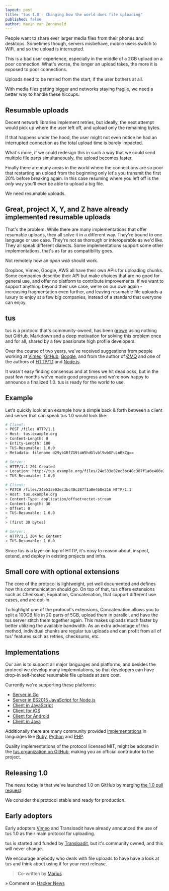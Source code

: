 ```yaml
---
layout: post
title: "tus 1.0 - Changing how the world does file uploading"
published: false
author: Kevin van Zonneveld
---
```


People want to share ever larger media files from their phones and desktops. Sometimes though, servers misbehave, mobile users switch to WiFi, and so the upload is interrupted.

This is a bad user experience, especially in the middle of a 2GB upload on a poor connection. What's worse, the longer an upload takes, the more it is exposed to poor connections.

Uploads need to be retried from the start, if the user bothers at all.

With media files getting bigger and networks staying fragile, we need a better way to handle these hiccups.

## Resumable uploads

Decent network libraries implement retries, but ideally, the next attempt would pick up where the user left off, and upload only the remaining bytes.

If that happens under the hood, the user might not even notice he had an interrupted connection as the total upload time is barely impacted.

What's more, if we could redesign this in such a way that we could send multiple file parts simultaneously, the upload becomes faster.

Finally there are many areas in the world where the connections are so poor that restarting an upload from the beginning only let's you transmit the first 20% before breaking again. In this case resuming where you left off is the *only* way you'll ever be able to upload a big file.

We need resumable uploads.

## Great, project X, Y, and Z have already implemented resumable uploads

That's the problem. While there are many implementations that offer resumable uploads, they all solve it in a different way. They're bound to one language or use case. They're not as thorough or interoperable as we'd like. They all speak different dialects. Some implementations support some other implementations, that's as far as compatibility goes.

Not remotely how an *open web* should work.

Dropbox, Vimeo, Google, AWS all have their own APIs for uploading chunks. Some companies describe their API but make choices that are no good for general use, and offer no platform to contribute improvements. If we want to support anything beyond their use case, we're on our own again - increasing fragmentation even further, and leaving resumable file uploads a luxury to enjoy at a few big companies, instead of a standard that everyone can enjoy.

## tus

tus is a protocol that's community-owned, has been [grown](https://github.com/tus/tus-resumable-upload-protocol) using nothing but GitHub, Markdown and a deep motivation for solving this problem once and for all, shared by a few passionate high profile developers.

Over the course of two years, we've received suggestions from people working at
[Vimeo](https://github.com/tus/tus-resumable-upload-protocol/issues?q=mentions%3Avayam),
[GitHub](https://github.com/tus/tus-resumable-upload-protocol/issues?q=mentions%3Atechnoweenie),
[Google](https://github.com/tus/tus-resumable-upload-protocol/issues?q=mentions%3ABaughn),
and from the author of
[ØMQ](https://github.com/tus/tus.io/issues?q=mentions%3Ahintjens) and one of the authors of
[HTTP/1.1](https://github.com/tus/tus-resumable-upload-protocol/issues?q=mentions%3Areschke) and
[Node.js](https://github.com/tus/tus-resumable-upload-protocol/issues?q=mentions%3Afelixge).

It wasn't easy finding consensus and at times we hit deadlocks, but in the past few months we've made good progress and we're now happy to announce a finalized 1.0. tus is ready for the world to use.

## Example

Let's quickly look at an example how a simple back & forth between a client and server that can speak tus 1.0 would look like:

```bash
# Client:
> POST /files HTTP/1.1
> Host: tus.example.org
> Content-Length: 0
> Entity-Length: 100
> TUS-Resumable: 1.0.0
> Metadata: filename d29ybGRfZG9taW5hdGlvbl9wbGFuLnBkZg==

# Server:
< HTTP/1.1 201 Created
< Location: http://tus.example.org/files/24e533e02ec3bc40c387f1a0e460e216
< TUS-Resumable: 1.0.0

# Client:
> PATCH /files/24e533e02ec3bc40c387f1a0e460e216 HTTP/1.1
> Host: tus.example.org
> Content-Type: application/offset+octet-stream
> Content-Length: 30
> Offset: 0
> TUS-Resumable: 1.0.0
>
> [first 30 bytes]

# Server:
< HTTP/1.1 204 No Content
< TUS-Resumable: 1.0.0
```

Since tus is a layer on top of HTTP, it's easy to reason about, inspect, extend, and deploy in existing projects and infra.

## Small core with optional extensions

The core of the protocol is lightweight, yet well documented and defines how this communication should go. On top of that, tus offers extensions such as Checksum, Expiration, Concatenation, that support different use cases, and are opt-in.

To highlight one of the protocol's extensions, Concatenation allows you to split a 100GB file in 20 parts of 5GB, upload them in parallel, and have the tus server stitch them together again. This makes uploads much faster by better utilizing the available bandwidth. As an extra advantage of this method, individual chunks are regular tus uploads and can profit from all of tus' features such as retries, checksums, etc.

## Implementations

Our aim is to support all major languages and platforms, and besides the protocol
we develop many implemntations, so that developers can have drop-in self-hosted resumable
file uploads at zero cost.

Currently we're supporting these platforms:

 - [Server in Go](https://github.com/tus/tusd)
 - [Server in ES2015 JavaScript for Node.js](https://github.com/tus/tus-node-server)
 - [Client in JavaScript](https://github.com/tus/tus-js-client)
 - [Client for iOS](https://github.com/tus/TUSKit)
 - [Client for Android](https://github.com/tus/tus-android-client)
 - [Client in Java](https://github.com/tus/tus-java-client)

Additionally there are many community provided [implementations](http://www.tus.io/implementations.html) in languages like
[Ruby](https://github.com/picocandy/rubytus),
[Python](https://github.com/vayam/tuspy) and
[PHP](https://github.com/leblanc-simon/php-tus).

Quality implementations of the protocol licensed MIT, might be adopted in the [tus organization on GitHub](https://github.com/tus), making you an official contributor to the project.

## Releasing 1.0

The news today is that we've launched 1.0 on GitHub by merging [the 1.0 pull request](https://github.com/tus/tus-resumable-upload-protocol/pull/57).

We consider the protocol stable and ready for production.

## Early adopters

Early adopters [Vimeo](https://vimeo.com) and Transloadit have already announced the use of tus 1.0 as their main protocol for uploading.

tus is started and funded by [Transloadit](https://transloadit.com), but it's community owned, and this will never change.

We encourage anybody who deals with file uploads to have have a look at tus and think about using it for your next release.

> Co-written by [Marius](https://transloadit.com/about#marius)

» Comment on [Hacker News](##############)

